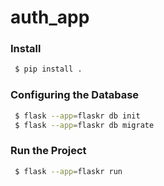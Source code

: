 # auth_app

### Install

```bash
 $ pip install .
```

### Configuring the Database

```bash
 $ flask --app=flaskr db init
 $ flask --app=flaskr db migrate
```

### Run the Project

```bash
 $ flask --app=flaskr run
```
